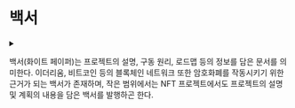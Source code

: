 # 백서

<details>

<summary></summary>



</details>

백서(화이트 페이퍼)는 프로젝트의 설명, 구동 원리, 로드맵 등의 정보를 담은 문서를 의미한다. 이더리움, 비트코인 등의 블록체인 네트워크 또한 암호화폐를 작동시키기 위한 근거가 되는 백서가 존재하며, 작은 범위에서는 NFT 프로젝트에서도 프로젝트의 설명 및 계획의 내용을 담은 백서를 발행하곤 한다.
